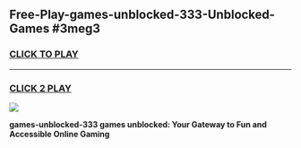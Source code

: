 
## Free-Play-games-unblocked-333-Unblocked-Games #3meg3
<h3>
<a href="https://news.freeplayer.one?title=games-unblocked-333&ref=8M">CLICK TO PLAY</a></h3>
<hr>

<h3>
<a href="https://news.freeplayer.one?title=games-unblocked-333&ref=8M">CLICK 2 PLAY</a>
  
</h3>

<a href="https://news.freeplayer.one?title=games-unblocked-333&ref=8M"><img src="https://clearcache.store/games.png"></a>


**games-unblocked-333 games unblocked: Your Gateway to Fun and Accessible Online Gaming**
